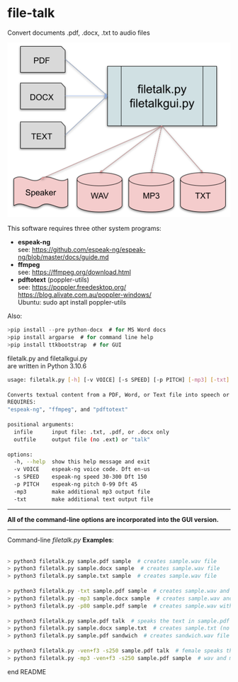 # file-talk
Convert documents .pdf, .docx, .txt to audio files

![file-talk input/output](images/file-talk-in-out.png "file-talk input/output")

This software requires three other system programs:
- __espeak-ng__  
  see: https://github.com/espeak-ng/espeak-ng/blob/master/docs/guide.md
- __ffmpeg__  
  see: https://ffmpeg.org/download.html
- __pdftotext__ (poppler-utils)  
  see: https://poppler.freedesktop.org/  
       https://blog.alivate.com.au/poppler-windows/  
       Ubuntu: sudo apt install poppler-utils
  
Also:

```c
>pip install --pre python-docx  # for MS Word docs
>pip install argparse  # for command line help
>pip install ttkbootstrap  # for GUI
```
filetalk.py and filetalkgui.py  
are written in Python 3.10.6

```bash
usage: filetalk.py [-h] [-v VOICE] [-s SPEED] [-p PITCH] [-mp3] [-txt] infile outfile

Converts textual content from a PDF, Word, or Text file into speech or audo files.  
REQUIRES:
"espeak-ng", "ffmpeg", and "pdftotext"

positional arguments:
  infile      input file: .txt, .pdf, or .docx only
  outfile     output file (no .ext) or "talk"

options:
  -h, --help  show this help message and exit
  -v VOICE    espeak-ng voice code. Dft en-us
  -s SPEED    espeak-ng speed 30-300 Dft 150
  -p PITCH    espeak-ng pitch 0-99 Dft 45
  -mp3        make additional mp3 output file
  -txt        make additional text output file
```
---

  __All of the command-line options are incorporated into the GUI version.__

---

Command-line _filetalk.py_ __Examples__:

```bash

> python3 filetalk.py sample.pdf sample  # creates sample.wav file
> python3 filetalk.py sample.docx sample  # creates sample.wav file
> python3 filetalk.py sample.txt sample  # creates sample.wav file

> python3 filetalk.py -txt sample.pdf sample  # creates sample.wav and sample.txt
> python3 filetalk.py -mp3 sample.docx sample  # creates sample.wav and sample.mp3
> python3 filetalk.py -p80 sample.pdf sample  # creates sample.wav with higher voice pitch

> python3 filetalk.py sample.pdf talk  # speaks the text in sample.pdf
> python3 filetalk.py sample.docx sample.txt  # creates sample.txt (no audio files)
> python3 filetalk.py sample.pdf sandwich  # creates sandwich.wav file

> python3 filetalk.py -ven+f3 -s250 sample.pdf talk  # female speaks the pdf very fast
> python3 filetalk.py -mp3 -ven+f3 -s250 sample.pdf sample  # wav and mp3 created

```










end README



